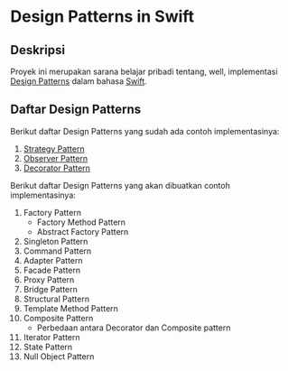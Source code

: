 # Design Patterns in Swift

## Deskripsi

Proyek ini merupakan sarana belajar pribadi tentang, well, implementasi [Design Patterns](https://www.youtube.com/playlist?list=PLrhzvIcii6GNjpARdnO4ueTUAVR9eMBpc) dalam bahasa [Swift](https://github.com/apple/swift/tree/main/stdlib/public/core). 

## Daftar Design Patterns

Berikut daftar Design Patterns yang sudah ada contoh implementasinya:

1. [Strategy Pattern](https://github.com/rkukuh/DesignPatterns.swift/tree/main/Design%20Patterns/Strategy%20Pattern)
2. [Observer Pattern](https://github.com/rkukuh/DesignPatterns.swift/tree/main/Design%20Patterns/Observer%20Pattern)
3. [Decorator Pattern](https://github.com/rkukuh/DesignPatterns.swift/tree/main/Design%20Patterns/Decorator%20Pattern)

Berikut daftar Design Patterns yang akan dibuatkan contoh implementasinya:

1. Factory Pattern
    - Factory Method Pattern
    - Abstract Factory Pattern
2. Singleton Pattern
3. Command Pattern
4. Adapter Pattern
5. Facade Pattern
6. Proxy Pattern
7. Bridge Pattern
8. Structural Pattern
9. Template Method Pattern
10. Composite Pattern
    - Perbedaan antara Decorator dan Composite pattern
11. Iterator Pattern
12. State Pattern
13. Null Object Pattern
